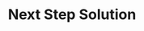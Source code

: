 ---
CF del Contraente: '2554480349'
title: Next Step Solution
lang: it
child_of_ref: partner-qualificati-elenco
---